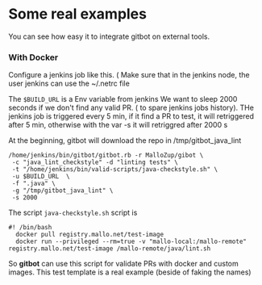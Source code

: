 # Some real examples

You can see how easy it to integrate gitbot on external tools.

### With Docker

Configure a jenkins job like this. ( Make sure that in the jenkins node, the user jenkins can use the ~/.netrc file

The `$BUILD_URL` is a Env variable from jenkins
We want to sleep 2000 seconds if we don't find any valid PR. ( to spare jenkins jobs history).
THe jenkins job is triggered every 5 min, if it find a PR to test, it will retriggered after 5 min, otherwise with the var -s
it will retriggred after 2000 s

At the beginning, gitbot will download the repo in /tmp/gitbot_java_lint

```console
/home/jenkins/bin/gitbot/gitbot.rb -r MalloZup/gibot \
 -c "java_lint_checkstyle" -d "linting tests" \
 -t "/home/jenkins/bin/valid-scripts/java-checkstyle.sh" \
 -u $BUILD_URL  \
 -f ".java" \
 -g "/tmp/gitbot_java_lint" \
 -s 2000 

```

The script `java-checkstyle.sh` script is
```console
#! /bin/bash
  docker pull registry.mallo.net/test-image
  docker run --privileged --rm=true -v "mallo-local:/mallo-remote" registry.mallo.net/test-image /mallo-remote/java/lint.sh
```

So **gitbot** can use this script for validate PRs with docker and custom images.
This test template is  a real example (beside of faking the names)
